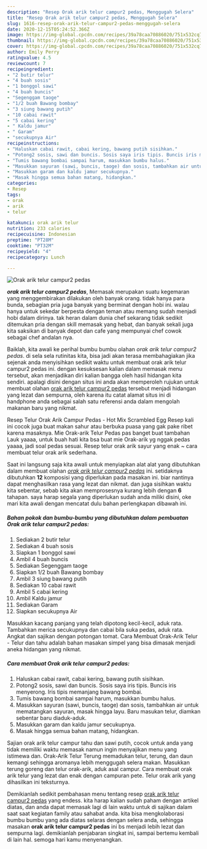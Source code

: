 ```yaml
---
description: "Resep Orak arik telur campur2 pedas, Menggugah Selera"
title: "Resep Orak arik telur campur2 pedas, Menggugah Selera"
slug: 1616-resep-orak-arik-telur-campur2-pedas-menggugah-selera
date: 2020-12-15T05:24:52.366Z
image: https://img-global.cpcdn.com/recipes/39a78caa70886020/751x532cq70/orak-arik-telur-campur2-pedas-foto-resep-utama.jpg
thumbnail: https://img-global.cpcdn.com/recipes/39a78caa70886020/751x532cq70/orak-arik-telur-campur2-pedas-foto-resep-utama.jpg
cover: https://img-global.cpcdn.com/recipes/39a78caa70886020/751x532cq70/orak-arik-telur-campur2-pedas-foto-resep-utama.jpg
author: Emily Perry
ratingvalue: 4.5
reviewcount: 7
recipeingredient:
- "2 butir telur"
- "4 buah sosis"
- "1 bonggol sawi"
- "4 buah buncis"
- "Segenggam taoge"
- "1/2 buah Bawang bombay"
- "3 siung bawang putih"
- "10 cabai rawit"
- "5 cabai kering"
- " Kaldu jamur"
- " Garam"
- "secukupnya Air"
recipeinstructions:
- "Haluskan cabai rawit, cabai kering, bawang putih sisihkan."
- "Potong2 sosis, sawi dan buncis. Sosis saya iris tipis. Buncis iris menyerong. Iris tipis memanjang bawang bombai."
- "Tumis bawang bombai sampai harum, masukkan bumbu halus."
- "Masukkan sayuran (sawi, buncis, taoge) dan sosis, tambahkan air untuk mematangkan sayuran, masak hingga layu. Baru masukan telur, diamkan sebentar baru diaduk-aduk."
- "Masukkan garam dan kaldu jamur secukupnya."
- "Masak hingga semua bahan matang, hidangkan."
categories:
- Resep
tags:
- orak
- arik
- telur

katakunci: orak arik telur 
nutrition: 233 calories
recipecuisine: Indonesian
preptime: "PT28M"
cooktime: "PT32M"
recipeyield: "4"
recipecategory: Lunch

---
```



![Orak arik telur campur2 pedas](https://img-global.cpcdn.com/recipes/39a78caa70886020/751x532cq70/orak-arik-telur-campur2-pedas-foto-resep-utama.jpg)

<b><i>orak arik telur campur2 pedas</i></b>, Memasak merupakan suatu kegemaran yang menggembirakan dilakukan oleh banyak orang. tidak hanya para bunda, sebagian pria juga banyak yang berminat dengan hobi ini. walau hanya untuk sekedar berpesta dengan teman atau memang sudah menjadi hobi dalam dirinya. tak heran dalam dunia chef sekarang tidak sedikit ditemukan pria dengan skill memasak yang hebat, dan banyak sekali juga kita saksikan di banyak depot dan cafe yang mempunyai chef cowok sebagai chef andalan nya.

Baiklah, kita awali ke perihal bumbu bumbu olahan <i>orak arik telur campur2 pedas</i>. di sela sela rutinitas kita, bisa jadi akan terasa membahagiakan jika sejenak anda menyisihkan sedikit waktu untuk membuat orak arik telur campur2 pedas ini. dengan kesuksesan kalian dalam memasak menu tersebut, akan menjadikan diri kalian bangga oleh hasil hidangan kita sendiri. apalagi disini dengan situs ini anda akan memperoleh rujukan untuk membuat olahan <u>orak arik telur campur2 pedas</u> tersebut menjadi hidangan yang lezat dan sempurna, oleh karena itu catat alamat situs ini di handphone anda sebagai salah satu referensi anda dalam mengolah makanan baru yang nikmat.

Resep Telur Orak Arik Campur Pedas - Hot Mix Scrambled Egg Resep kali ini cocok juga buat makan sahur atau berbuka puasa yang gak pake ribet karena masaknya. Mie Orak-arik Telur Pedas pas banget buat tambahan Lauk yaaaa, untuk buah hati kita bsa buat mie Orak-arik yg nggak pedas yaaaa, jadi soal pedas sesuai. Resep telur orak arik sayur yang enak ~ cara membuat telur orak arik sederhana.


Saat ini langsung saja kita awali untuk menyiapkan alat alat yang dibutuhkan dalam membuat olahan <u><i>orak arik telur campur2 pedas</i></u> ini. setidaknya dibutuhkan <b>12</b> komposisi yang diperlukan pada masakan ini. biar nantinya dapat menghasilkan rasa yang lezat dan nikmat. dan juga sisihkan waktu kita sebentar, sebab kita akan memprosesnya kurang lebih dengan <b>6</b> tahapan. saya harap segala yang diperlukan sudah anda miliki disini, oke mari kita awali dengan mencatat dulu bahan perlengkapan dibawah ini.

<!--inarticleads1-->

##### Bahan pokok dan bumbu-bumbu yang dibutuhkan dalam pembuatan Orak arik telur campur2 pedas:

1. Sediakan 2 butir telur
1. Sediakan 4 buah sosis
1. Siapkan 1 bonggol sawi
1. Ambil 4 buah buncis
1. Sediakan Segenggam taoge
1. Siapkan 1/2 buah Bawang bombay
1. Ambil 3 siung bawang putih
1. Sediakan 10 cabai rawit
1. Ambil 5 cabai kering
1. Ambil  Kaldu jamur
1. Sediakan  Garam
1. Siapkan secukupnya Air


Masukkan kacang panjang yang telah dipotong kecil-kecil, aduk rata. Tambahkan merica secukupnya dan cabai bila suka pedas, aduk rata. Angkat dan sajikan dengan potongan tomat. Cara Membuat Orak-Arik Telur - Telur dan tahu adalah bahan masakan simpel yang bisa dimasak menjadi aneka hidangan yang nikmat. 

<!--inarticleads2-->

##### Cara membuat Orak arik telur campur2 pedas:

1. Haluskan cabai rawit, cabai kering, bawang putih sisihkan.
1. Potong2 sosis, sawi dan buncis. Sosis saya iris tipis. Buncis iris menyerong. Iris tipis memanjang bawang bombai.
1. Tumis bawang bombai sampai harum, masukkan bumbu halus.
1. Masukkan sayuran (sawi, buncis, taoge) dan sosis, tambahkan air untuk mematangkan sayuran, masak hingga layu. Baru masukan telur, diamkan sebentar baru diaduk-aduk.
1. Masukkan garam dan kaldu jamur secukupnya.
1. Masak hingga semua bahan matang, hidangkan.


Sajian orak arik telur campur tahu dan sawi putih, cocok untuk anda yang tidak memiliki waktu memasak namun ingin menyajikan menu yang istimewa dan. Orak-Arik Telur Terung memadukan telur, terung, dan daun kemangi sehingga aromanya lebih menggugah selera makan. Masukkan terung goreng dan telur orak-arik, aduk asal campur. Cara membuat orak arik telur yang lezat dan enak dengan campuran pete. Telur orak arik yang dihasilkan ini teksturnya. 

Demikianlah sedikit pembahasan menu tentang resep <u>orak arik telur campur2 pedas</u> yang endess. kita harap kalian sudah paham dengan artikel diatas, dan anda dapat memasak lagi di lain waktu untuk di sajikan dalam saat saat kegiatan family atau sahabat anda. kita bisa mengkolaborasi bumbu bumbu yang ada diatas selaras dengan selera anda, sehingga masakan <b>orak arik telur campur2 pedas</b> ini bs menjadi lebih lezat dan sempurna lagi. demikianlah penjabaran singkat ini, sampai bertemu kembali di lain hal. semoga hari kamu menyenangkan.
